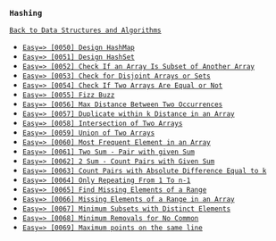 ### `Hashing`

[`Back to Data Structures and Algorithms`](../readme.md)

* [`Easy=> [0050] Design HashMap`]()
* [`Easy=> [0051] Design HashSet`]()
* [`Easy=> [0052] Check If an Array Is Subset of Another Array`]()
* [`Easy=> [0053] Check for Disjoint Arrays or Sets`]()
* [`Easy=> [0054] Check If Two Arrays Are Equal or Not`]()
* [`Easy=> [0055] Fizz Buzz`]()
* [`Easy=> [0056] Max Distance Between Two Occurrences`]()
* [`Easy=> [0057] Duplicate within k Distance in an Array`]()
* [`Easy=> [0058] Intersection of Two Arrays`]()
* [`Easy=> [0059] Union of Two Arrays`]()
* [`Easy=> [0060] Most Frequent Element in an Array`]()
* [`Easy=> [0061] Two Sum - Pair with given Sum`]()
* [`Easy=> [0062] 2 Sum - Count Pairs with Given Sum`]()
* [`Easy=> [0063] Count Pairs with Absolute Difference Equal to k`]()
* [`Easy=> [0064] Only Repeating From 1 To n-1`]()
* [`Easy=> [0065] Find Missing Elements of a Range`]()
* [`Easy=> [0066] Missing Elements of a Range in an Array`]()
* [`Easy=> [0067] Minimum Subsets with Distinct Elements`]()
* [`Easy=> [0068] Minimum Removals for No Common`]()
* [`Easy=> [0069] Maximum points on the same line`]()
